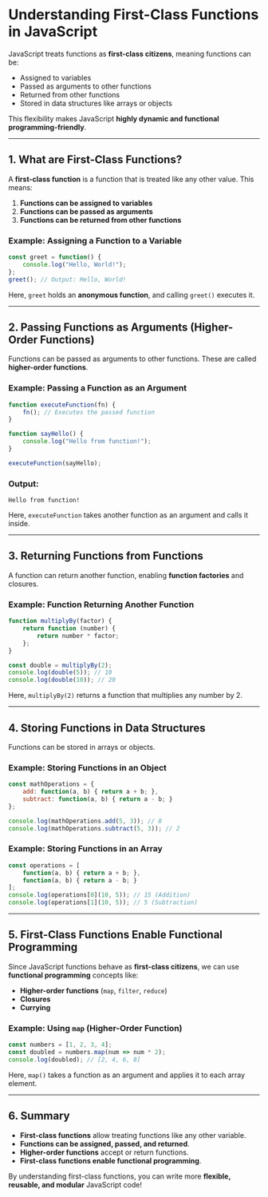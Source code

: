 # Understanding First-Class Functions in JavaScript

JavaScript treats functions as **first-class citizens**, meaning functions can be:
- Assigned to variables
- Passed as arguments to other functions
- Returned from other functions
- Stored in data structures like arrays or objects

This flexibility makes JavaScript **highly dynamic and functional programming-friendly**.

---
## 1. What are First-Class Functions?
A **first-class function** is a function that is treated like any other value. This means:
1. **Functions can be assigned to variables**
2. **Functions can be passed as arguments**
3. **Functions can be returned from other functions**

### **Example: Assigning a Function to a Variable**
```js
const greet = function() {
    console.log("Hello, World!");
};
greet(); // Output: Hello, World!
```
Here, `greet` holds an **anonymous function**, and calling `greet()` executes it.

---
## 2. Passing Functions as Arguments (Higher-Order Functions)
Functions can be passed as arguments to other functions. These are called **higher-order functions**.

### **Example: Passing a Function as an Argument**
```js
function executeFunction(fn) {
    fn(); // Executes the passed function
}

function sayHello() {
    console.log("Hello from function!");
}

executeFunction(sayHello);
```
### **Output:**
```
Hello from function!
```
Here, `executeFunction` takes another function as an argument and calls it inside.

---
## 3. Returning Functions from Functions
A function can return another function, enabling **function factories** and closures.

### **Example: Function Returning Another Function**
```js
function multiplyBy(factor) {
    return function (number) {
        return number * factor;
    };
}

const double = multiplyBy(2);
console.log(double(5)); // 10
console.log(double(10)); // 20
```
Here, `multiplyBy(2)` returns a function that multiplies any number by 2.

---
## 4. Storing Functions in Data Structures
Functions can be stored in arrays or objects.

### **Example: Storing Functions in an Object**
```js
const mathOperations = {
    add: function(a, b) { return a + b; },
    subtract: function(a, b) { return a - b; }
};

console.log(mathOperations.add(5, 3)); // 8
console.log(mathOperations.subtract(5, 3)); // 2
```

### **Example: Storing Functions in an Array**
```js
const operations = [
    function(a, b) { return a + b; },
    function(a, b) { return a - b; }
];
console.log(operations[0](10, 5)); // 15 (Addition)
console.log(operations[1](10, 5)); // 5 (Subtraction)
```

---
## 5. First-Class Functions Enable Functional Programming
Since JavaScript functions behave as **first-class citizens**, we can use **functional programming** concepts like:
- **Higher-order functions** (`map`, `filter`, `reduce`)
- **Closures**
- **Currying**

### **Example: Using `map` (Higher-Order Function)**
```js
const numbers = [1, 2, 3, 4];
const doubled = numbers.map(num => num * 2);
console.log(doubled); // [2, 4, 6, 8]
```
Here, `map()` takes a function as an argument and applies it to each array element.

---
## 6. Summary
- **First-class functions** allow treating functions like any other variable.
- **Functions can be assigned, passed, and returned**.
- **Higher-order functions** accept or return functions.
- **First-class functions enable functional programming**.

By understanding first-class functions, you can write more **flexible, reusable, and modular** JavaScript code!


